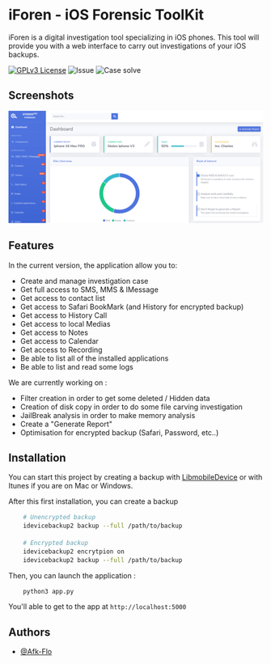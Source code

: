 
# iForen - iOS Forensic ToolKit

iForen is a digital investigation tool specializing in iOS phones. This tool will provide you with a web interface to carry out investigations of your iOS backups.




[![GPLv3 License](https://img.shields.io/badge/License-GPL%20v3-yellow.svg)](https://opensource.org/licenses/)
![Issue](https://img.shields.io/badge/Issue-0-green)
![Case solve](https://img.shields.io/badge/Case%20solve-300-red)
## Screenshots

![App Screenshot](https://github.com/Afk-flo/IForen/blob/main/image.png)


## Features

In the current version, the application allow you to: 

- Create and manage investigation case
- Get full access to SMS, MMS & IMessage
- Get access to contact list
- Get access to Safari BookMark (and History for encrypted backup)
- Get access to History Call
- Get access to local Medias
- Get access to Notes
- Get access to Calendar
- Get access to Recording
- Be able to list all of the installed applications
- Be able to list and read some logs

We are currently working on : 
- Filter creation in order to get some deleted / Hidden data 
- Creation of disk copy in order to do some file carving investigation
- JailBreak analysis in order to make memory analysis
- Create a "Generate Report" 
- Optimisation for encrypted backup (Safari, Password, etc..)



## Installation

You can start this project by creating a backup with [LibmobileDevice](https://github.com/libimobiledevice/libimobiledevice) or with Itunes if you are on Mac or Windows.

After this first installation, you can create a backup 
```bash
    # Unencrypted backup 
    idevicebackup2 backup --full /path/to/backup

    # Encrypted backup 
    idevicebackup2 encrytpion on 
    idevicebackup2 backup --full /path/to/backup

```


Then, you can launch the application :
```bash
    python3 app.py

```
You'll able to get to the app at ```http://localhost:5000```


## Authors

- [@Afk-Flo](https://www.github.com/afk-flo)

